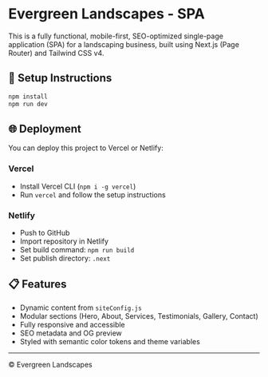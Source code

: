 # Evergreen Landscapes - SPA

This is a fully functional, mobile-first, SEO-optimized single-page application (SPA) for a landscaping business, built using Next.js (Page Router) and Tailwind CSS v4.

## 🚀 Setup Instructions

```bash
npm install
npm run dev
```

## 🌐 Deployment

You can deploy this project to Vercel or Netlify:

### Vercel
- Install Vercel CLI (`npm i -g vercel`)
- Run `vercel` and follow the setup instructions

### Netlify
- Push to GitHub
- Import repository in Netlify
- Set build command: `npm run build`
- Set publish directory: `.next`

## 📋 Features
- Dynamic content from `siteConfig.js`
- Modular sections (Hero, About, Services, Testimonials, Gallery, Contact)
- Fully responsive and accessible
- SEO metadata and OG preview
- Styled with semantic color tokens and theme variables

---

© Evergreen Landscapes
